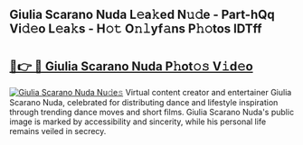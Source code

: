 ## Giulia Scarano Nuda L𝚎a𝚔ed N𝚞𝚍e - Part-hQq Vi𝚍𝚎o L𝚎a𝚔s - H𝚘𝚝 O𝚗𝚕yf𝚊ns P𝚑𝚘tos lDTff

# <h2><a href="http://kfc3a5n.oniu.top/?m=Giulia+Scarano+Nuda">🔗👉 🔴 Giulia Scarano Nuda P𝚑ot𝚘𝚜 V𝚒d𝚎o</a></h2>

[![Giulia Scarano Nuda Nu𝚍e𝚜](https://i.imgur.com/0qMVB7G.gif)](http://kfc3a5n.oniu.top/?m=Giulia+Scarano+Nuda)
Virtual content creator and entertainer Giulia Scarano Nuda, celebrated for distributing dance and lifestyle inspiration through trending dance moves and short films. Giulia Scarano Nuda's public image is marked by accessibility and sincerity, while his personal life remains veiled in secrecy.  
